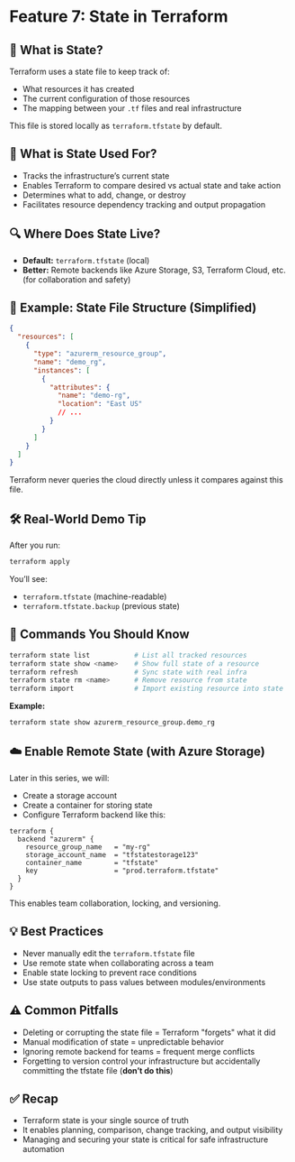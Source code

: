 # Feature 7: State in Terraform

## 🧾 What is State?
Terraform uses a state file to keep track of:
- What resources it has created
- The current configuration of those resources
- The mapping between your `.tf` files and real infrastructure

This file is stored locally as `terraform.tfstate` by default.

## 🧰 What is State Used For?
- Tracks the infrastructure’s current state
- Enables Terraform to compare desired vs actual state and take action
- Determines what to add, change, or destroy
- Facilitates resource dependency tracking and output propagation

## 🔍 Where Does State Live?
- **Default:** `terraform.tfstate` (local)
- **Better:** Remote backends like Azure Storage, S3, Terraform Cloud, etc. (for collaboration and safety)

## 📁 Example: State File Structure (Simplified)
```json
{
  "resources": [
    {
      "type": "azurerm_resource_group",
      "name": "demo_rg",
      "instances": [
        {
          "attributes": {
            "name": "demo-rg",
            "location": "East US"
            // ...
          }
        }
      ]
    }
  ]
}
```
Terraform never queries the cloud directly unless it compares against this file.

## 🛠️ Real-World Demo Tip
After you run:
```bash
terraform apply
```
You’ll see:
- `terraform.tfstate` (machine-readable)
- `terraform.tfstate.backup` (previous state)

## 🔄 Commands You Should Know
```bash
terraform state list           # List all tracked resources
terraform state show <name>    # Show full state of a resource
terraform refresh              # Sync state with real infra
terraform state rm <name>      # Remove resource from state
terraform import               # Import existing resource into state
```
**Example:**
```bash
terraform state show azurerm_resource_group.demo_rg
```

## ☁️ Enable Remote State (with Azure Storage)
Later in this series, we will:
- Create a storage account
- Create a container for storing state
- Configure Terraform backend like this:

```hcl
terraform {
  backend "azurerm" {
    resource_group_name   = "my-rg"
    storage_account_name  = "tfstatestorage123"
    container_name        = "tfstate"
    key                   = "prod.terraform.tfstate"
  }
}
```
This enables team collaboration, locking, and versioning.

## 💡 Best Practices
- Never manually edit the `terraform.tfstate` file
- Use remote state when collaborating across a team
- Enable state locking to prevent race conditions
- Use state outputs to pass values between modules/environments

## ⚠️ Common Pitfalls
- Deleting or corrupting the state file = Terraform "forgets" what it did
- Manual modification of state = unpredictable behavior
- Ignoring remote backend for teams = frequent merge conflicts
- Forgetting to version control your infrastructure but accidentally committing the tfstate file (**don’t do this**)

## ✅ Recap
- Terraform state is your single source of truth
- It enables planning, comparison, change tracking, and output visibility
- Managing and securing your state is critical for safe infrastructure automation
